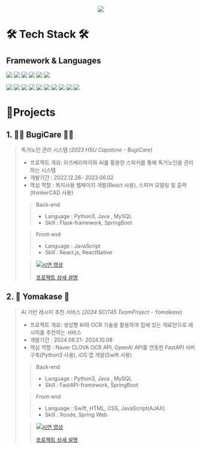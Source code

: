 <p align='center'>
<img src="https://capsule-render.vercel.app/api?type=waving&color=auto&height=300&section=header&text=CHOIYOONSEOK&fontSize=90&animation=fadeIn&fontAlignY=38&desc=チェ・ユンソク&descAlignY=51&descAlign=62"/>
</p>


# 🛠 Tech Stack 🛠
## Framework & Languages
<p>
  <img src="https://img.shields.io/badge/Spring-6DB33F?style=flat-square&logo=Spring&logoColor=white"/>
  <img src="https://img.shields.io/badge/React-61DAFB?style=flat-square&logo=React&logoColor=black"/>
  <img src="https://img.shields.io/badge/ReactNative-61DAFB?style=flat-square&logo=React&logoColor=black"/>
  <img src="https://img.shields.io/badge/iOS-000000?style=flat-square&logo=iOS&logoColor=white"/>
  <img src="https://img.shields.io/badge/Android-3DDC84?style=flat-square&logo=Android&logoColor=white"/>
  <img src="https://img.shields.io/badge/Flutter-02569B?style=flat-square&logo=Flutter&logoColor=white"/>
</p>
<p>
  <img src="https://img.shields.io/badge/Python-3776AB?style=flat-square&logo=Python&logoColor=white"/>
  <img src="https://img.shields.io/badge/Java-007396?style=flat-square&logo=Java&logoColor=white"/>
  <img src="https://img.shields.io/badge/HTML-E34F26?style=flat-square&logo=HTML5&logoColor=white"/>
  <img src="https://img.shields.io/badge/CSS-1572B6?style=flat-square&logo=CSS3&logoColor=white"/>
  <img src="https://img.shields.io/badge/JavaScript-F7DF1E?style=flat-square&logo=JavaScript&logoColor=black"/>
  <img src="https://img.shields.io/badge/Swift-FA7343?style=flat-square&logo=Swift&logoColor=white"/>
  <img src="https://img.shields.io/badge/C-A8B9CC?style=flat-square&logo=C&logoColor=white"/>
  <img src="https://img.shields.io/badge/C++-00599C?style=flat-square&logo=C%2B%2B&logoColor=white"/>
  <img src="https://img.shields.io/badge/MySQL-4479A1?style=flat-square&logo=MySQL&logoColor=white"/>
  <img src="https://img.shields.io/badge/Kotlin-0095D5?style=flat-square&logo=Kotlin&logoColor=white"/> 

</p>


# 📝Projects

## 1. 👵🏻 BugiCare 🧓🏻

> 독거노인 관리 시스템 _(2023 HSU Capstone - BugiCare)_
> 
> - 프로젝트 개요: 라즈베리파이와 AI를 활용한 스피커를 통해 독거노인을 관리하는 시스템
> - 개발기간 : 2022.12.26- 2023.06.02
> - 핵심 역할 : 복지사용 웹페이지 개발(React 사용), 스피커 모델링 및 출력(thinkerCAD 사용)
>> Back-end
>> - Language : Python3, Java , MySQL
>> - Skill : Flask-framework, SpringBoot
>> 
>
>> Front-end
>> - Language : JavaScript
>> - Skill : React.js, ReactNative
>
>> [![시연 영상](http://img.youtube.com/vi/6Z1z2PJn43g/0.jpg)](https://youtu.be/6Z1z2PJn43g)
>> 
>> [프로젝트 상세 설명](https://github.com/BugiCare)

## 2. 🥑 Yomakase 🍎

> AI 기반 레시피 추천 서비스  _(2024 SCIT45 TeamProject - Yomakase)_
> 
> - 프로젝트 개요: 생성형 AI와 OCR 기술을 활용하여 집에 있는 재료만으로 레시피를 추천하는 서비스
> - 개발기간 : 2024.08.21- 2024.10.08
> - 핵심 역할 : Naver CLOVA OCR API, OpenAI API를 연동한 FastAPI 서버 구축(Python3 사용), iOS 앱 개발(Swift 사용)
>> Back-end
>> - Language : Python3, Java , MySQL
>> - Skill : FastAPI-framework, SpringBoot
>> 
>
>> Front-end
>> - Language : Swift, HTML, CSS, JavaScript(AJAX)
>> - Skill : Xcode, Spring Web
>
>> [![시연 영상](https://img.youtube.com/vi/0QZf6FBASxE/0.jpg)](https://www.youtube.com/watch?v=0QZf6FBASxE)
>> 
>> [프로젝트 상세 설명](https://github.com/SCIT45-Yomakase)





